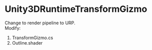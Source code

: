 # Unity3DRuntimeTransformGizmo
Change to render pipeline to URP.  
Modify:  
1. TransformGizmo.cs
2. Outline.shader
